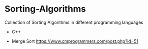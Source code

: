 # Sorting-Algorithms
Collection of Sorting Algorithms in different programming languages

  * C++
   - Merge Sort https://www.cmprogrammers.com/post.php?id=51
